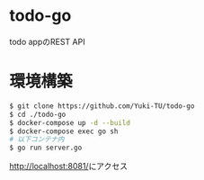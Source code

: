 # todo-go
todo appのREST API

# 環境構築

```sh
$ git clone https://github.com/Yuki-TU/todo-go
$ cd ./todo-go
$ docker-compose up -d --build
$ docker-compose exec go sh
# 以下コンテナ内
$ go run server.go
```

[http://localhost:8081/](http://localhost:8081/)にアクセス
